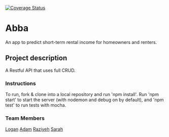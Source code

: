 [![Coverage Status](https://coveralls.io/repos/github/adamstelle/abba/badge.svg?branch=staging)](https://coveralls.io/github/adamstelle/abba?branch=staging)

# Abba
An app to predict short-term rental income for homeowners and renters.

## Project description
A Restful API that uses full CRUD.

### Instructions
To run, fork & clone into a local repository and run 'npm install'. Run 'npm start' to start the server (with nodemon and debug on by default), and 'npm test' to run tests with mocha.

### Team Members

[Logan](https://github.com/loganlsr)
[Adam](https://github.com/adamstelle)
[Raziyeh](https://github.com/Raziyehbazargan)
[Sarah](https://github.com/prungy88)
